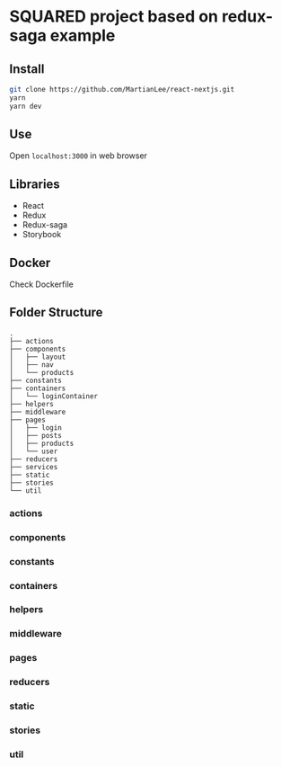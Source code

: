 # SQUARED project based on redux-saga example

## Install

```bash
git clone https://github.com/MartianLee/react-nextjs.git
yarn
yarn dev
```

## Use

Open ``localhost:3000`` in web browser 


## Libraries

* React
* Redux
* Redux-saga
* Storybook

## Docker

Check Dockerfile

## Folder Structure
```tree
.
├── actions
├── components
│   ├── layout
│   ├── nav
│   └── products
├── constants
├── containers
│   └── loginContainer
├── helpers
├── middleware
├── pages
│   ├── login
│   ├── posts
│   ├── products
│   └── user
├── reducers
├── services
├── static
├── stories
└── util
```

### actions
### components
### constants
### containers
### helpers
### middleware
### pages
### reducers
### static
### stories
### util